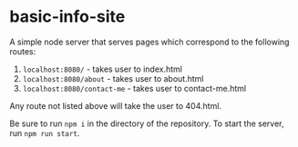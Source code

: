 # basic-info-site

A simple node server that serves pages which correspond to the following routes:

1. `localhost:8080/` - takes user to index.html
2. `localhost:8080/about` - takes user to about.html
3. `localhost:8080/contact-me` - takes user to contact-me.html

Any route not listed above will take the user to 404.html.

Be sure to run `npm i` in the directory of the repository. To start the server, run `npm run start`.
